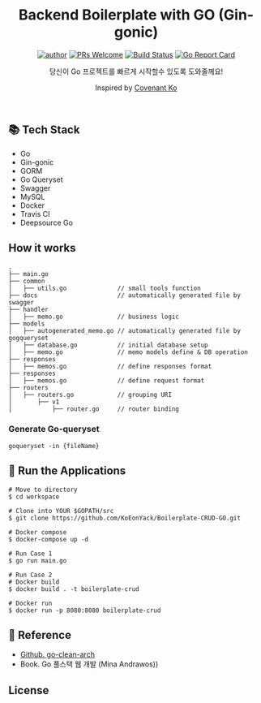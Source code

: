 <div align=center>

# Backend Boilerplate with GO (Gin-gonic)

[![author](https://img.shields.io/badge/author-covenant-brightgreen.svg?style=flat-square)](https://covenant.tistory.com/)
[![PRs Welcome](https://img.shields.io/badge/PRs-welcome-brightgreen.svg?style=flat-square)](https://github.com/golang-crew/Boilerplate-CRUD-GO/pulls)
[![Build Status](https://travis-ci.org/golang-crew/Boilerplate-CRUD-GO.svg?branch=master)](https://travis-ci.org/golang-crew/Boilerplate-CRUD-GO)
[![Go Report Card](https://goreportcard.com/badge/github.com/GoAdminGroup/go-admin)](https://goreportcard.com/report/github.com/GoAdminGroup/go-admin)
<!-- [![FOSSA Status](https://app.fossa.com/api/projects/git%2Bgithub.com%2Fgyoogle%2Ftech-interview-for-developer.svg?type=shield)](https://app.fossa.com/projects/git%2Bgithub.com%2Fgyoogle%2Ftech-interview-for-developer?ref=badge_shield) -->

당신이 Go 프로젝트를 빠르게 시작할수 있도록 도와줄께요!

<p align=center >
    Inspired by <a href="#" target="_blank">Covenant Ko</a>
</p>

</div>
<br />

## 📚 Tech Stack

- Go
- Gin-gonic
- GORM 
- Go Queryset
- Swagger
- MySQL
- Docker
- Travis CI
- Deepsource Go

## How it works

```
.
├── main.go
├── common
│   ├── utils.go              // small tools function
├── docs                      // automatically generated file by swagger
├── handler
│   ├── memo.go               // business logic
├── models
│   ├── autogenerated_memo.go // automatically generated file by gogqueryset
│   ├── database.go           // initial database setup
│   ├── memo.go               // memo models define & DB operation
├── responses
│   ├── memos.go              // define responses format 
├── responses
│   ├── memos.go              // define request format 
├── routers
│   ├── routers.go            // grouping URI
│       ├── v1
│           ├── router.go     // router binding
```

### Generate Go-queryset

```
goqueryset -in {fileName}
```

## 🔧 Run the Applications

```
# Move to directory
$ cd workspace

# Clone into YOUR $GOPATH/src
$ git clone https://github.com/KoEonYack/Boilerplate-CRUD-GO.git

# Docker compose 
$ docker-compose up -d
```


```
# Run Case 1
$ go run main.go

# Run Case 2 
# Docker build
$ docker build . -t boilerplate-crud  

# Docker run
$ docker run -p 8080:8080 boilerplate-crud
```

## 📄 Reference

- [Github. go-clean-arch](https://github.com/bxcodec/go-clean-arch)
- Book. Go 풀스택 웹 개발 (Mina Andrawos))

## License

<!-- [![FOSSA Status](https://app.fossa.com/api/projects/git%2Bgithub.com%2Fgyoogle%2Ftech-interview-for-developer.svg?type=large)](https://app.fossa.com/projects/git%2Bgithub.com%2Fgyoogle%2Ftech-interview-for-developer?ref=badge_large) -->
